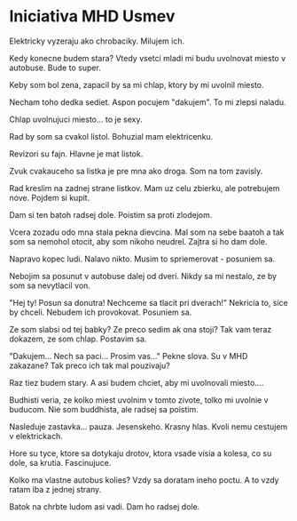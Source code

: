 # Iniciativa MHD Usmev

Elektricky vyzeraju ako chrobaciky. Milujem ich.

Kedy konecne budem stara? Vtedy vsetci mladi mi budu uvolnovat miesto v autobuse.
Bude to super.

Keby som bol zena, zapacil by sa mi chlap, ktory by mi uvolnil miesto.

Necham toho dedka sediet.
Aspon pocujem "dakujem".
To mi zlepsi naladu.

Chlap uvolnujuci miesto... to je sexy.

Rad by som sa cvakol listol.
Bohuzial mam elektricenku.

Revizori su fajn.
Hlavne je mat listok.

Zvuk cvakauceho sa listka je pre mna ako droga.
Som na tom zavisly.

Rad kreslim na zadnej strane listkov.
Mam uz celu zbierku, ale potrebujem nove.
Pojdem si kupit.

Dam si ten batoh radsej dole.
Poistim sa proti zlodejom.

Vcera zozadu odo mna stala pekna dievcina.
Mal som na sebe baatoh a tak som sa nemohol otocit, aby som nikoho neudrel.
Zajtra si ho dam dole.

Napravo kopec ludi.
Nalavo nikto.
Musim to spriemerovat - posuniem sa.

Nebojim sa posunut v autobuse dalej od dveri.
Nikdy sa mi nestalo, ze by som sa nevytlacil von.

"Hej ty! Posun sa donutra! Nechceme sa tlacit pri dverach!"
Nekricia to, sice by chceli.
Nebudem ich provokovat. Posuniem sa.

Ze som slabsi od tej babky?
Ze preco sedim ak ona stoji?
Tak vam teraz dokazem, ze som chlap.
Postavim sa.

"Dakujem... Nech sa paci... Prosim vas..."
Pekne slova. Su v MHD zakazane?
Tak preco ich tak mal pouzivaju?

Raz tiez budem stary.
A asi budem chciet, aby mi uvolnovali miesto....

Budhisti veria, ze kolko miest uvolnim v tomto zivote, tolko mi uvolnie v buducom.
Nie som buddhista, ale radsej sa poistim.

Nasleduje zastavka... pauza. Jesenskeho. Krasny hlas.
Kvoli nemu cestujem v elektrickach.

Hore su tyce, ktore sa dotykaju drotov, ktora vsade visia a kolesa, co su dole, sa krutia.
Fascinujuce.

Kolko ma vlastne autobus kolies?
Vzdy sa doratam ineho poctu.
A to vzdy ratam iba z jednej strany.

Batok na chrbte ludom asi vadi.
Dam ho radsej dole.